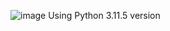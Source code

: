 ![image](https://github.com/user-attachments/assets/14099850-6579-4ee7-8ec3-9454acae792f)
Using Python 3.11.5 version
